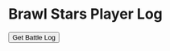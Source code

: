 <html lang="en">
<head>
    <meta charset="UTF-8">
    <meta name="viewport" content="width=device-width, initial-scale=1.0">
    <title>Brawl Stars Player Log</title>
</head>
<body>
    <h1>Brawl Stars Player Log</h1>
    <!-- Button to trigger GET request -->
    <button onclick="sendGetRequest()">Get Battle Log</button>
    <!-- Display response -->
    <pre id="response-output"></pre>
    <script>
        function sendGetRequest() {
            var myHeaders = new Headers();
            myHeaders.append("Authorization", "Bearer eyJ0eXAiOiJKV1QiLCJhbGciOiJIUzUxMiIsImtpZCI6IjI4YTMxOGY3LTAwMDAtYTFlYi03ZmExLTJjNzQzM2M2Y2NhNSJ9.eyJpc3MiOiJzdXBlcmNlbGwiLCJhdWQiOiJzdXBlcmNlbGw6Z2FtZWFwaSIsImp0aSI6IjVhYjRjODQyLTNjZjQtNDRjNy05NjAzLTQ4Njk2MWJmYjkzNCIsImlhdCI6MTcxNjU3NDAxMSwic3ViIjoiZGV2ZWxvcGVyLzY1MjJjZGQ2LThhYzktMzRhOS1kMjhlLWNiZmIwM2JkMTExNyIsInNjb3BlcyI6WyJicmF3bHN0YXJzIl0sImxpbWl0cyI6W3sidGllciI6ImRldmVsb3Blci9zaWx2ZXIiLCJ0eXBlIjoidGhyb3R0bGluZyJ9LHsiY2lkcnMiOlsiMTA0LjIzMi4zNy4yMTMiXSwidHlwZSI6ImNsaWVudCJ9XX0.sgIo-pA--PIHC6VkCvTdLwGgBt3vEz3Y7htoUOLwqDKj6_zgI5Dt3tdkql0_32iV3zgX27skU4fVkihbTYgRAg");

            var requestOptions = {
                method: 'GET',
                headers: myHeaders,
                redirect: 'follow'
            };

            fetch("https://api.brawlstars.com/v1/players/%23JG2QC2R/battlelog", requestOptions)
                .then(response => response.json())
                .then(result => {
                    // Display the response
                    document.getElementById('response-output').innerText = JSON.stringify(result, null, 2);
                })
                .catch(error => {
                    document.getElementById('response-output').innerText = `Error: ${error}`;
                });
        }
    </script>
</body>
</html>
